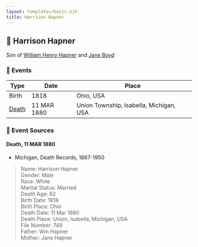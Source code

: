 ```yaml
---
layout: templates/basic.njk
title: Harrison Hapner
---
```

## 🔵 Harrison Hapner

Son of [William Henry Hapner](/people/9/95017783) and [Jane Boyd](/people/5/54740480)

### 📆 Events

Type | Date | Place
------ | ------ | ------
Birth | 1818 | Ohio, USA
[Death](#event-18a85a96-e108-45ab-be85-e73cffd1c222) | 11 MAR 1880 | Union Township, Isabella, Michigan, USA

### 📰 Event Sources

#### <a id="event-18a85a96-e108-45ab-be85-e73cffd1c222"></a> Death, 11 MAR 1880
* Michigan, Death Records, 1867-1950
>   
  > Name: Harrison Hapner  
  > Gender: Male  
  > Race: White  
  > Marital Status: Married  
  > Death Age: 62  
  > Birth Date: 1818  
  > Birth Place: Ohio  
  > Death Date: 11 Mar 1880  
  > Death Place: Union, Isabella, Michigan, USA  
  > File Number: 749  
  > Father: Wm Hapner  
  > Mother: Jane Hapner
